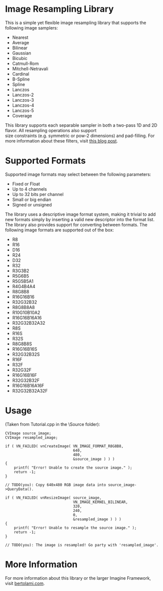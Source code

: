 Image Resampling Library
=======

This is a simple yet flexible image resampling library that supports the following image samplers:

* Nearest
* Average
* Bilinear
* Gaussian
* Bicubic
* Catmull-Rom
* Mitchell-Netravali
* Cardinal
* B-Spline
* Spline
* Lanczos
* Lanczos-2
* Lanczos-3
* Lanczos-4
* Lanczos-5
* Coverage

This library supports each separable sampler in both a two-pass 1D and 2D flavor. All resampling operations also support  
size constraints (e.g. symmetric or pow-2 dimensions) and pad-filling. For more information about these filters, 
visit [this blog post](http://bertolami.com/index.php?engine=blog&content=posts&detail=inside-imagine-kernels).

# Supported Formats

Supported image formats may select between the following parameters:

* Fixed or Float
* Up to 4 channels
* Up to 32 bits per channel
* Small or big endian
* Signed or unsigned

The library uses a descriptive image format system, making it trivial to add new formats simply by inserting a valid new descriptor into the format list.
The library also provides support for converting between formats. The following image formats are supported out of the box:

* R8
* R16
* D16
* R24
* D32
* R32
* R3G3B2
* R5G6B5
* R5G5B5A1
* R4G4B4A4
* R8G8B8
* R16G16B16
* R32G32B32
* R8G8B8A8
* R10G10B10A2
* R16G16B16A16
* R32G32B32A32
* R8S
* R16S
* R32S
* R8G8B8S
* R16G16B16S
* R32G32B32S
* R16F
* R32F
* R32G32F
* R16G16B16F
* R32G32B32F
* R16G16B16A16F
* R32G32B32A32F

# Usage

(Taken from Tutorial.cpp in the \Source folder):

    CVImage source_image;
    CVImage resampled_image;

    if ( VN_FAILED( vnCreateImage( VN_IMAGE_FORMAT_R8G8B8, 
	                               640, 
								   480, 
								   &source_image ) ) )
    {
        printf( "Error! Unable to create the source image." );
        return -1;
    }

    // TODO(you): Copy 640x480 RGB image data into source_image->QueryData(). 

    if ( VN_FAILED( vnResizeImage( source_image, 
	                               VN_IMAGE_KERNEL_BILINEAR, 
								   320, 
								   240, 
								   0, 
								   &resampled_image ) ) )
    {
        printf( "Error! Unable to resample the source image." );
        return -1;
    }

    // TODO(you): The image is resampled! Go party with 'resampled_image'.

# More Information

For more information about this library or the larger Imagine Framework, visit [bertolami.com](http://bertolami.com/index.php?engine=portfolio&content=graphics&detail=imagine-framework).
